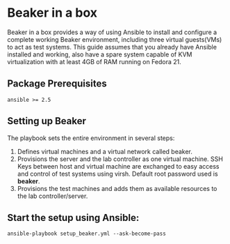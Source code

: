 # Beaker in a box
Beaker in a box provides a way of using Ansible to install and configure a complete working Beaker environment, 
including three virtual guests(VMs) to act as test systems. 
This guide assumes that you already have Ansible installed and working,
also have a spare system capable of KVM virtualization with at least 4GB of RAM running on Fedora 21.

## Package Prerequisites
```
ansible >= 2.5
```
## Setting up Beaker

The playbook sets the entire environment in several steps:

  1. Defines virtual machines and a virtual network called beaker.
  2. Provisions the server and the lab controller as one virtual machine. 
     SSH Keys between host and virtual machine are exchanged to easy access and control of test systems using virsh. 
     Default root password used is **beaker**.
  3. Provisions the test machines and adds them as available resources to the lab controller/server.

## Start the setup using Ansible:
```
ansible-playbook setup_beaker.yml --ask-become-pass
```
